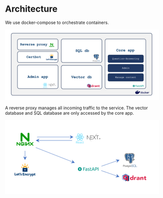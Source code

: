 # Architecture

We use docker-compose to orchestrate containers.

<p align="center">
  <img src="../../images/architecture-docker.png" alt="Architecture"/>
</p>

A reverse proxy manages all incoming traffic to the service. The vector database and SQL database are only accessed by the core app.

<p align="center">
  <img src="../../images/architecture-traffic.png" alt="Flow"/>
</p>
